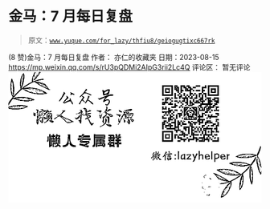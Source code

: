 # 金马：7 月每日复盘

> 原文：[`www.yuque.com/for_lazy/thfiu8/geiogugtixc667rk`](https://www.yuque.com/for_lazy/thfiu8/geiogugtixc667rk)

<ne-h2 id="e9e034a5" data-lake-id="e9e034a5"><ne-heading-ext><ne-heading-anchor></ne-heading-anchor><ne-heading-fold></ne-heading-fold></ne-heading-ext><ne-heading-content><ne-text id="u71978050">(8 赞)金马：7 月每日复盘</ne-text></ne-heading-content></ne-h2> <ne-p id="ud0020c72" data-lake-id="ud0020c72"><ne-text id="ue3e15e3d">作者： 亦仁的收藏夹</ne-text></ne-p> <ne-p id="uf5a2b7c7" data-lake-id="uf5a2b7c7"><ne-text id="u2b45cb69">日期：2023-08-15</ne-text></ne-p> <ne-p id="uead3280b" data-lake-id="uead3280b">[<ne-text id="u0f936d83">https://mp.weixin.qq.com/s/rU3pQDMi2AIpG3rii2Lc4Q</ne-text>](https://mp.weixin.qq.com/s/rU3pQDMi2AIpG3rii2Lc4Q)</ne-p> <ne-hole id="u3c9af15a" data-lake-id="u3c9af15a"><ne-card data-card-name="hr" data-card-type="block" id="xkRSy" data-event-boundary="card"><ne-p id="ub02f81e0" data-lake-id="ub02f81e0"><ne-text id="ube40d8b8">评论区：</ne-text></ne-p> <ne-p id="u36bb4e15" data-lake-id="u36bb4e15"><ne-text id="u5542fbb2">暂无评论</ne-text></ne-p> <ne-p id="u841511f0" data-lake-id="u841511f0"><ne-card data-card-name="image" data-card-type="inline" id="fQGjc" data-event-boundary="card">![](img/894d30a529e7c37bcd3392323c99941c.png)  <ne-hole id="ub36a445f" data-lake-id="ub36a445f"><ne-card data-card-name="hr" data-card-type="block" id="Af35u" data-event-boundary="card"></ne-card></ne-hole></ne-card></ne-p></ne-card></ne-hole>